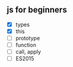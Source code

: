 ## js for beginners

- [x] types
- [x] this
- [ ] prototype
- [ ] function
- [ ] call, apply
- [ ] ES2015
